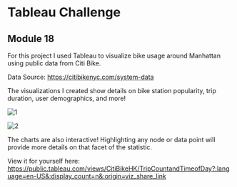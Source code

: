 # Tableau Challenge
## Module 18

For this project I used Tableau to visualize bike usage around Manhattan using public data from Citi Bike.

Data Source: https://citibikenyc.com/system-data

The visualizations I created show details on bike station popularity, trip duration, user demographics, and more!

![1](https://github.com/hdkronke/tableau/assets/117773492/4206192d-11e6-4f25-b081-095100c8d1a7)

![2](https://github.com/hdkronke/tableau/assets/117773492/afca1bdc-a380-4d7f-8086-22d336c8abfb)

The charts are also interactive! Highlighting any node or data point will provide more details on that facet of the statistic.

View it for yourself here: https://public.tableau.com/views/CitiBikeHK/TripCountandTimeofDay?:language=en-US&:display_count=n&:origin=viz_share_link
